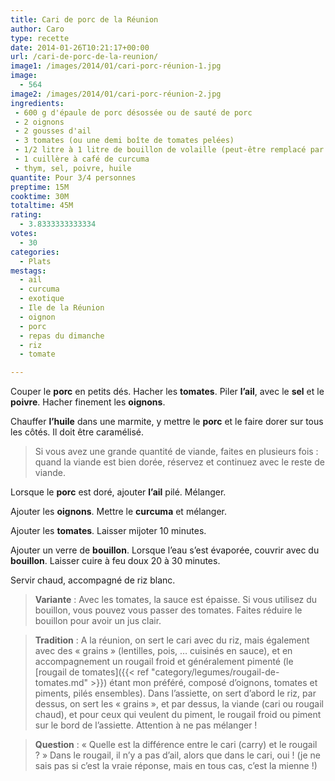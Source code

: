```yaml
---
title: Cari de porc de la Réunion
author: Caro
type: recette
date: 2014-01-26T10:21:17+00:00
url: /cari-de-porc-de-la-reunion/
image1: /images/2014/01/cari-porc-réunion-1.jpg
image:
  - 564
image2: /images/2014/01/cari-porc-réunion-2.jpg
ingredients:
 - 600 g d'épaule de porc désossée ou de sauté de porc
 - 2 oignons
 - 2 gousses d'ail
 - 3 tomates (ou une demi boîte de tomates pelées)
 - 1/2 litre à 1 litre de bouillon de volaille (peut-être remplacé par de l'eau)
 - 1 cuillère à café de curcuma
 - thym, sel, poivre, huile
quantite: Pour 3/4 personnes
preptime: 15M
cooktime: 30M
totaltime: 45M
rating:
  - 3.8333333333334
votes:
  - 30
categories:
  - Plats
mestags:
  - ail
  - curcuma
  - exotique
  - Ile de la Réunion
  - oignon
  - porc
  - repas du dimanche
  - riz
  - tomate

---
```

Couper le **porc** en petits dés. Hacher les **tomates**. Piler **l&rsquo;ail**, avec le **sel** et le **poivre**. Hacher finement les **oignons**.

Chauffer **l&rsquo;huile** dans une marmite, y mettre le **porc** et le faire dorer sur tous les côtés. Il doit être caramélisé.

> Si vous avez une grande quantité de viande, faites en plusieurs fois : quand la viande est bien dorée, réservez et continuez avec le reste de viande.

Lorsque le **porc** est doré, ajouter **l&rsquo;ail** pilé. Mélanger.

Ajouter les **oignons**. Mettre le **curcuma** et mélanger.

Ajouter les **tomates**. Laisser mijoter 10 minutes.

Ajouter un verre de **bouillon**. Lorsque l&rsquo;eau s&rsquo;est évaporée, couvrir avec du **bouillon**. Laisser cuire à feu doux 20 à 30 minutes.

Servir chaud, accompagné de riz blanc.

> **Variante** : Avec les tomates, la sauce est épaisse. Si vous utilisez du bouillon, vous pouvez vous passer des tomates. Faites réduire le bouillon pour avoir un jus clair.

> **Tradition** : A la réunion, on sert le cari avec du riz, mais également avec des « grains » (lentilles, pois, &#8230; cuisinés en sauce), et en accompagnement un rougail froid et généralement pimenté (le [rougail de tomates]({{< ref "category/legumes/rougail-de-tomates.md" >}}) étant mon préféré, composé d&rsquo;oignons, tomates et piments, pilés ensembles). Dans l&rsquo;assiette, on sert d&rsquo;abord le riz, par dessus, on sert les « grains », et par dessus, la viande (cari ou rougail chaud), et pour ceux qui veulent du piment, le rougail froid ou piment sur le bord de l&rsquo;assiette. Attention à ne pas mélanger !

> **Question** : « Quelle est la différence entre le cari (carry) et le rougail ? » Dans le rougail, il n&rsquo;y a pas d&rsquo;ail, alors que dans le cari, oui ! (je ne sais pas si c&rsquo;est la vraie réponse, mais en tous cas, c&rsquo;est la mienne !)
